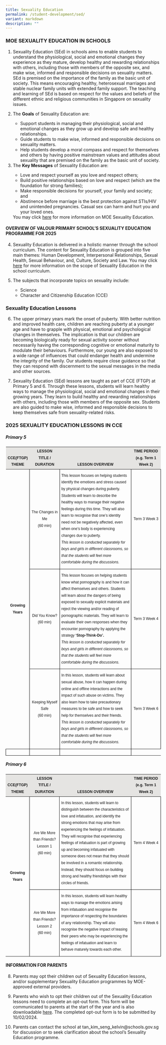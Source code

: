 ```yaml
---
title: Sexuality Education
permalink: /student-development/sed/
variant: markdown
description: ""
---
```

### MOE SEXUALITY EDUCATION IN SCHOOLS

<ol>
	<li>Sexuality Education (SEd) in schools aims to enable students to understand the physiological, social and emotional changes they experience as they mature, develop healthy and rewarding relationships with others, including those with members of the opposite sex, and make wise, informed and responsible decisions on sexuality matters. SEd is premised on the importance of the family as the basic unit of society. This means encouraging healthy, heterosexual marriages and stable nuclear family units with extended family support. The teaching and learning of SEd is based on respect for the values and beliefs of the different ethnic and religious communities in Singapore on sexuality issues.</li>
<p>
	</p><li>The <b>Goals</b> of Sexuality Education are:</li>
	<ul>
		<li>Support students in managing their physiological, social and emotional changes as they grow up and develop safe and healthy relationships.</li>
		<li>Guide students to make wise, informed and responsible decisions on sexuality matters.</li>
		<li>Help students develop a moral compass and respect for themselves and others by having positive mainstream values and attitudes about sexuality that are premised on the family as the basic unit of society.</li>
	</ul>
	<li>The <b>Key Messages</b> of Sexuality Education are:</li>
	<ul>
		<li>Love and respect yourself as you love and respect others;</li>
		<li>Build positive relationships based on love and respect (which are the foundation for strong families);</li>
		<li>Make responsible decisions for yourself, your family and society; and</li>
		<li>Abstinence before marriage is the best protection against STIs/HIV and unintended pregnancies. Casual sex can harm and hurt you and your loved ones.</li>
	</ul>
	You may click <a target="_blank" href="https://go.gov.sg/moe-sexuality-education">here</a> for more information on MOE Sexuality Education. 
 </ol>
 
#### OVERVIEW OF VALOUR PRIMARY SCHOOL’S SEXUALITY EDUCATION PROGRAMME FOR 2025
<ol start="4&quot;">
<li>Sexuality Education is delivered in a holistic manner through the school curriculum. The content for Sexuality Education is grouped into five main themes: Human Development, Interpersonal Relationships, Sexual Health, Sexual Behaviour, and, Culture, Society and Law. You may click <a target="_blank" href="https://go.gov.sg/moe-sexuality-education-scope">here</a>  for more information on the scope of Sexuality Education in the school curriculum.</li>
<p>
</p>
		<li>The subjects that incorporate topics on sexuality include:</li>
	<ul>
		<li>Science</li> 
		<li>Character and Citizenship Education (CCE)</li>
	</ul>
</ol>
						
### Sexuality Education Lessons
<ol start="6">
<li>The upper primary years mark the onset of puberty. With better nutrition and improved health care, children are reaching puberty at a younger age and have to grapple with physical, emotional and psychological changes in themselves. The implication is that our children are becoming biologically ready for sexual activity sooner without necessarily having the corresponding cognitive or emotional maturity to modulate their behaviours. Furthermore, our young are also exposed to a wide range of influences that could endanger health and undermine the integrity of the family. Our students require close guidance so that they can respond with discernment to the sexual messages in the media and other sources.</li>
<p>
</p><li>Sexuality Education (SEd) lessons are taught as part of CCE (FTGP) at Primary 5 and 6. Through these lessons, students will learn healthy ways to manage the physiological, social and emotional changes in their growing years. They learn to build healthy and rewarding relationships with others, including those with members of the opposite sex. Students are also guided to make wise, informed and responsible decisions to keep themselves safe from sexuality-related risks.</li>
<p>
</p></ol>
	
### 2025 SEXUALITY EDUCATION LESSONS IN CCE
##### Primary 5
<style type="text/css">
.tg  {border-collapse:collapse;border-spacing:0;}
.tg td{border-color:black;border-style:solid;border-width:1px;font-family:Arial, sans-serif;font-size:12px;
  overflow:hidden;padding:10px 5px;word-break:normal;}
.tg .th{
	font-family:Arial, sans-serif;
	font-size:12px;
	line-height: 1.8;
	text-align:Center;
	vertical-align:middle;
					}
	.tg .body-ca{
	font-family:Arial, sans-serif;
	font-size:12px;
	line-height: 1.8;
	text-align:Center;
	vertical-align:middle;
	}
		.tg .body-la{
	font-family:Arial, sans-serif;
	font-size:12px;
	line-height: 1.8;
	text-align:left;
	vertical-align:top;
	}
	.tg .toph{
	font-family:Arial, sans-serif;
	font-size:12px;
	line-height: 1.8;
	background-color:#E5E4E2;
	text-align:Center;
	vertical-align:bottom;
	}
</style>
<table class="tg">
		<tbody><tr>
			<th width="10%" class="toph">CCE(FTGP) THEME</th>
			<th width="20%" class="toph">LESSON TITLE / DURATION</th>
			<th width="50%" class="toph">LESSON OVERVIEW</th>
			<th width="20%" class="toph">TIME PERIOD<br>(e.g. Term 1 Week 2)
</th>
	</tr>
	<tr>
		<th rowspan="4" class="th">Growing Years</th>
		<td class="body-ca">The Changes in Me<br>(60 min)</td>
		<td class="body-la">
This lesson focuses on helping students identify the emotions and stress caused by physical changes during puberty. Students will learn to describe the healthy ways to manage their negative feelings during this time. They will also learn to recognise that one’s identity need not be negatively affected, even when one’s body is experiencing changes due to puberty.<br>
<i>This lesson is conducted separately for boys and girls in different classrooms, so that the students will feel more comfortable during the discussions.</i>
		</td>
		<td class="body-ca">Term 3 Week 3</td>
	</tr>
		<tr>
		<td class="body-ca">Did You Know?<br>(60 min)</td>
		<td class="body-la">
This lesson focuses on helping students know what pornography is and how it can affect themselves and others. Students will learn about the dangers of being exposed to sexually explicit materials and reject the viewing and/or reading of pornographic materials. They will learn to evaluate their own responses when they encounter pornography by applying the strategy <b>‘Stop-Think-Do’.</b><br>
<i>This lesson is conducted separately for boys and girls in different classrooms, so that the students will feel more comfortable during the discussions.</i>
		</td>
			<td class="body-ca">Term 3 Week 4</td>
	</tr><tr>
			</tr><tr>
		<td class="body-ca">Keeping Myself Safe<br>(60 min)</td>
		<td class="body-la">
In this lesson, students will learn about sexual abuse, how it can happen during online and offline interactions and the impact of such abuse on victims. They also learn how to take precautionary measures to be safe and how to seek help for themselves and their friends.<br>
<i>This lesson is conducted separately for boys and girls in different classrooms, so that the students will feel more comfortable during the discussions.</i>
		</td>
			<td class="body-ca">Term 3 Week 6</td>
	</tr><tr>
		<td></td>
		<td></td>
		<td></td>
</tr>
</tbody>
</table>
<p></p>

##### Primary 6
<style type="text/css">
.tg  {border-collapse:collapse;border-spacing:0;}
.tg td{border-color:black;border-style:solid;border-width:1px;font-family:Arial, sans-serif;font-size:12px;
  overflow:hidden;padding:10px 5px;word-break:normal;}
.tg .th{
	font-family:Arial, sans-serif;
	font-size:12px;
	line-height: 1.8;
	text-align:Center;
	vertical-align:middle;
					}
	.tg .body-ca{
	font-family:Arial, sans-serif;
	font-size:12px;
	line-height: 1.8;
	text-align:Center;
	vertical-align:middle;
	}
		.tg .body-la{
	font-family:Arial, sans-serif;
	font-size:12px;
	line-height: 1.8;
	text-align:left;
	vertical-align:top;
	}
	.tg .toph{
	font-family:Arial, sans-serif;
	font-size:12px;
	line-height: 1.8;
	background-color:#E5E4E2;
	text-align:Center;
	vertical-align:bottom;
	}
</style>
<table class="tg">
		<tbody><tr>
			<th width="10%" class="toph">CCE(FTGP) THEME</th>
			<th width="20%" class="toph">LESSON TITLE / DURATION</th>
			<th width="50%" class="toph">LESSON OVERVIEW</th>
			<th width="20%" class="toph">TIME PERIOD<br>(e.g. Term 1 Week 2)
</th>
	</tr>
	<tr>
		<th rowspan="3" class="th">Growing Years</th>
		<td class="body-ca">Are We More than Friends?<br>Lesson 1<br>(60 min)</td>
		<td class="body-la">
In this lesson, students will learn to distinguish between the characteristics of love and infatuation, and identify the strong emotions that may arise from experiencing the feelings of infatuation. They will recognise that experiencing feelings of infatuation is part of growing up and becoming infatuated with someone does not mean that they should be involved in a romantic relationship. Instead, they should focus on building strong and healthy friendships with their circles of friends.
		</td>
		<td class="body-ca">Term 4 Week 4</td>
	</tr>
		<tr>
		<td class="body-ca">Are We More than Friends?<br>Lesson 2<br>(60 min)</td>
		<td class="body-la">
In this lesson, students will learn healthy ways to manage the emotions arising from infatuation and recognise the importance of respecting the boundaries of any relationship. They will also recognise the negative impact of teasing their peers who may be experiencing the feelings of infatuation and learn to behave maturely towards each other.
		</td>
			<td class="body-ca">Term 4 Week 6</td>
	</tr>
	<tr>
	</tr>
</tbody>
</table>
<p></p>
												 
#### INFORMATION FOR PARENTS

<ol start="8">
<li>Parents may opt their children out of Sexuality Education lessons, and/or supplementary Sexuality Education programmes by MOE-approved external providers.</li>
<p>
</p><li>Parents who wish to opt their children out of the Sexuality Education lessons need to complete an opt-out form. This form will be communicated  to parents at the start of the year and is also downloadable <a target="_blank" href="/files/SEd/sed_parents_opt_out_form_valour_primary_school_2025.pdf">here</a>. The completed opt-out form is to be submitted by 10/02/2024.</li>
<p>
</p><li>Parents can contact the school at tan_kim_seng_kelvin@schools.gov.sg for discussion or to seek clarification about the school’s Sexuality Education programme.</li>
</ol>